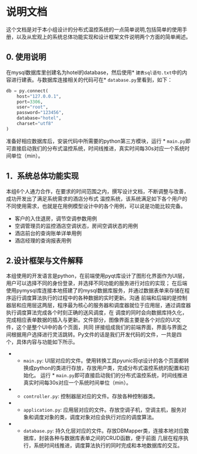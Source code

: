 # 说明文档

这个文档是对于本小组设计的分布式温控系统的一点简单说明,包括简单的使用手册，以及从宏观上的系统总体功能实现和设计框架文件说明两个方面的简单阐述。

## 0. 使用说明
在mysql数据库里创建名为hotel的database，然后使用* `建表sql语句.txt`中的内容进行建表。与数据库连接相关的代码可在* `database.py`里看到，如下：

```python
db = py.connect(
    host="127.0.0.1",
    port=3306,
    user="root",
    password="123456",
    database="hotel",
    charset="utf8"
)
```

准备好相应数据库后，安装代码中所需要的python第三方模块，运行 * `main.py`即可直接启动我们的分布式温控系统，时间线推进，真实时间每30s对应一个系统时间单位（min）。

## 1．系统总体功能实现
本组6个人通力合作，在要求的时间范围之内，撰写设计文档，不断调整与改善，成功开发出了满足系统需求的酒店分布式
温控系统，该系统满足如下各个用户的不同使用需求，也就是在用例模型设计中的各个用例，可以说是功能比较完备。
- 客户的入住退房，调节空调参数用例
- 空调管理员的监控酒店空调状态，房间空调状态的用例
- 酒店前台的查询账单详单用例
- 酒店经理的查询报表用例

## 2.设计框架与文件解释
本组使用的开发语言是python，在前端使用pyqt库设计了图形化界面作为UI层，用户可以选择不同的身份登录，并选择不同功能的服务进行对应的实现；
在后端使用pymysql库连接本地搭建了的mysql数据库服务，并通过数据表单来存储在程序运行调度算法执行的过程中的各种数据的实时更新。沟通
前端和后端的是控制器层和应用层这两层，程序最为核心的服务器和调度器就位于应用层，通过调度器执行调度算法完成各个时刻正确的送风调度，在
调度的同时会向数据库持久化，完成相应表单数据的插入与更新。文件部分，图像界面主要是各个对应的UI文件，这个是整个UI中的各个页面，共同
拼接组成我们的前端界面，界面与界面之间根据用户选择进行灵活跳转。Py文件的话是我们开发代码的文件，一共是四个，具体内容与功能如下所示。

- * `main.py`: UI层对应的文件。使用转换工具pyunic将qt设计的各个页面都转换成python的类进行存放，存放用户类，完成分布式温控系统的配置和初始化。
运行 * `main.py`即可直接启动我们的分布式温控系统，时间线推进 真实时间每30s对应一个系统时间单位（min）。
- * `controller.py`: 控制器层对应的文件。存放各种控制器类。
- * `application.py`: 应用层对应的文件。存放空调子机，空调主机，服务对象和调度对象的类，调度对象对应会执行对应的调度算法。
- * `database.py`: 持久化层对应的文件。存放DBMapper类，连接本地对应数据库，封装各种与数据库表单之间的CRUD函数，便于前面
几层在程序执行，系统时间线推进，调度算法执行的同时完成和本地数据库的交互。
